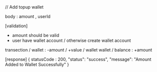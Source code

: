 // Add topup wallet

body : amount , userId

[validation]

- amount should be valid
- user have wallet account / otherwise create wallet account

transection / wallet : -amount / +value / wallet
wallet / balance : +amount

[response]
{
statusCode : 200,
"status": "success",
"message": "Amount Added to Wallet Successfully"
}
